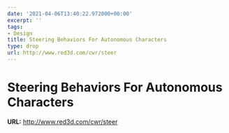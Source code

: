 ```yaml
---
date: '2021-04-06T13:40:22.972000+00:00'
excerpt: ''
tags:
- Design
title: Steering Behaviors For Autonomous Characters
type: drop
url: http://www.red3d.com/cwr/steer
---
```


# Steering Behaviors For Autonomous Characters

**URL:** http://www.red3d.com/cwr/steer
